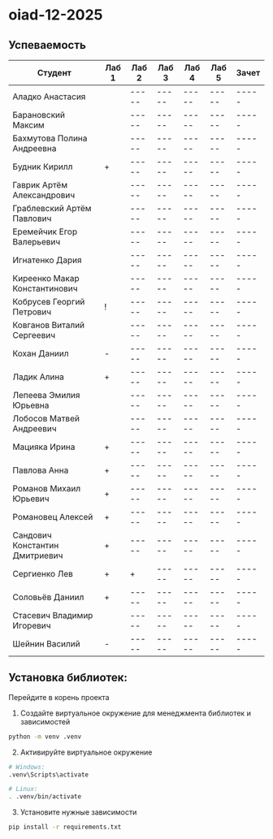 # oiad-12-2025

## Успеваемость

| Студент                        | Лаб 1 | Лаб 2 | Лаб 3 | Лаб 4 | Лаб 5 | Зачет |
| ------------------------------ | ----- | ----- | ----- | ----- | ----- | ----- |
| Аладко Анастасия               |       | ----- | ----- | ----- | ----- | ----- |
| Барановский Максим             |       | ----- | ----- | ----- | ----- | ----- |
| Бахмутова Полина Андреевна     |       | ----- | ----- | ----- | ----- | ----- |
| Будник Кирилл                  |   +   | ----- | ----- | ----- | ----- | ----- |
| Гаврик Артём Александрович     |       | ----- | ----- | ----- | ----- | ----- |
| Граблевский Артём Павлович     |       | ----- | ----- | ----- | ----- | ----- |
| Еремейчик Егор Валерьевич      |       | ----- | ----- | ----- | ----- | ----- |
| Игнатенко Дария                |       | ----- | ----- | ----- | ----- | ----- |
| Киреенко Макар Константинович  |       | ----- | ----- | ----- | ----- | ----- |
| Кобрусев Георгий Петрович      |   !   | ----- | ----- | ----- | ----- | ----- |
| Ковганов Виталий Сергеевич     |       | ----- | ----- | ----- | ----- | ----- |
| Кохан Даниил                   |   -   | ----- | ----- | ----- | ----- | ----- |
| Ладик Алина                    |   +   | ----- | ----- | ----- | ----- | ----- |
| Лепеева Эмилия Юрьевна         |       | ----- | ----- | ----- | ----- | ----- |
| Лобосов Матвей Андреевич       |       | ----- | ----- | ----- | ----- | ----- |
| Мацияка Ирина                  |   +   | ----- | ----- | ----- | ----- | ----- |
| Павлова Анна                   |   +   | ----- | ----- | ----- | ----- | ----- |
| Романов Михаил Юрьевич         |   +   | ----- | ----- | ----- | ----- | ----- |
| Романовец Алексей              |   +   | ----- | ----- | ----- | ----- | ----- |
| Сандович Константин Дмитриевич |   +   | ----- | ----- | ----- | ----- | ----- |
| Сергиенко Лев                  |   +   |   +   | ----- | ----- | ----- | ----- |
| Соловьёв Даниил                |   +   | ----- | ----- | ----- | ----- | ----- |
| Стасевич Владимир Игоревич     |       | ----- | ----- | ----- | ----- | ----- |
| Шейнин Василий                 |   -   | ----- | ----- | ----- | ----- | ----- |


## Установка библиотек:

Перейдите в корень проекта
1. Создайте виртуальное окружение для менеджмента библиотек и зависимостей
```bash
python -m venv .venv
```
2. Активируйте виртуальное окружение
```bash
# Windows:
.venv\Scripts\activate

# Linux:
. .venv/bin/activate
```
3. Установите нужные зависимости
```bash
pip install -r requirements.txt
```
